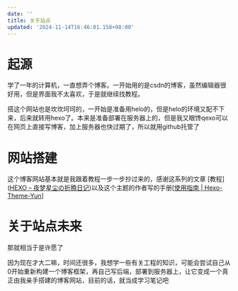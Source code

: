 ```yaml
---
date: ''
title: 关于站点
updated: '2024-11-14T16:46:01.158+08:00'
---
```

# 起源

学了一年的计算机，一直想弄个博客。一开始用的是csdn的博客，虽然编辑器很好用，但是界面我不太喜欢，于是就继续找教程。

搭这个网站也是坎坎坷坷的，一开始是准备用helo的，但是helo的环境又配不下来，后来就转用hexo了。本来是准备部署在服务器上的，但是我又眼馋qexo可以在网页上直接写博客，加上服务器也快过期了，所以就用github托管了

# 网站搭建

这个博客网站基本就是我跟着教程一步一步抄过来的，感谢这系列的文章 [教程]([HEXO – 夜梦星尘の折腾日记](https://tech.yemengstar.com/category/tech/hexo/))以及这个主题的作者写的手册[[使用指南 | Hexo-Theme-Yun](https://yun.yunyoujun.cn/guide/)]

# 关于站点未来

那就相当于是许愿了

因为现在才大二嘛，时间还很多，我想学一些有关工程的知识，可能会尝试自己从0开始重新构建一个博客框架，再自己写后端，部署到服务器上，让它变成一个真正由我亲手搭建的博客网站，目前的话，就当成学习笔记吧
